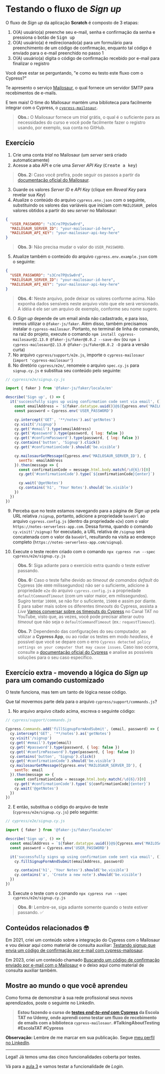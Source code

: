 # Testando o fluxo de _Sign up_

O fluxo de _Sign up_ da aplicação **Scratch** é composto de 3 etapas:

1. O(A) usuário(a) preenche seu e-mail, senha e confirmação da senha e pressiona o botão de <kbd>Sign up</kbd>
2. O(A) usuário(a) é redirecionado(a) para um formulário para preenchimento de um código de confirmação, enquanto tal código é enviado para o e-mail preenchido no passo 1
3. O(A) usuário(a) digita o código de confirmação recebido por e-mail para finalizar o registro

Você deve estar se perguntando, "e como eu testo este fluxo com o Cypress?"

Te apresento o serviço [Mailosaur](https://mailosaur.com), o qual fornece um servidor SMTP para recebimentos de e-mails.

E tem mais! O time do Mailosaur mantém uma biblioteca para facilmente integrar com o Cypress, o [`cypress-mailosaur`](https://www.npmjs.com/package/cypress-mailosaur).

> **Obs.:** O Mailosaur fornece um _trial_ grátis, o qual é o suficiente para as necessidades do curso e você pode facilmente fazer o registro usando, por exemplo, sua conta no GitHub.

## Exercício

1. Crie uma conta _trial_ no Mailosaur (um _server_ será criado automaticamente)
2. Acesse a aba API e crie uma _Server API Key_ (<kbd>Create a key</kbd>)

> **Obs. 2:** Caso você prefira, pode seguir os passos a partir da [documentação oficial do Mailosaur](https://mailosaur.com/docs/managing-your-account/api-keys/#what-are-server-api-keys).

3. Guarde os valores _Server ID_ e _API Key_ (clique em _Reveal Key_ para revelar sua _Key_)
4. Atualize o conteúdo do arquivo `cypress.env.json` com o seguinte, substituindo os valores das variáveis que iniciam com `MAILOSAUR_` pelos valores obtidos a partir do seu _server_ no Mailosaur:

```json
{
  "USER_PASSWORD": "s3Cre7P@sSw0rd",
  "MAILOSAUR_SERVER_ID": "your-mailosaur-id-here",
  "MAILOSAUR_API_KEY": "your-mailosaur-api-key-here"
}
```

> **Obs. 3:** Não precisa mudar o valor do `USER_PASSWORD`.

5. Atualize também o conteúdo do arquivo `cypress.env.example.json` com o seguinte:

```json
{
  "USER_PASSWORD": "s3Cre7P@sSw0rd",
  "MAILOSAUR_SERVER_ID": "your-mailosaur-id-here",
  "MAILOSAUR_API_KEY": "your-mailosaur-api-key-here"
}
```

> **Obs. 4:** Neste arquivo, pode deixar os valores conforme acima. Não exponha dados sensíveis neste arquivo visto que ele será versionado. A idéia é ele ser um arquivo de exemplo, conforme seu nome sugere.

6. O _Sign up_ depende de um email ainda não cadastrado, e para isso, iremos utilizar o `@faker-js/faker`. Além disso, também precisamos instalar o `cypress-mailosaur`. Portanto, no terminal de linha de comando, na raiz do projeto, execute o comando `npm install cypress-mailosaur@2.13.0 @faker-js/faker@8.0.2 --save-dev` (ou `npm i cypress-mailosaur@2.13.0 @faker-js/faker@8.0.2 -D` para a versão curta)
7. No arquivo `cypress/support/e2e.js`, importe o `cypress-mailosaur` (`import 'cypress-mailosaur'`)
8. No diretório `cypress/e2e/`, renomeie o arquivo `spec.cy.js` para `signup.cy.js` e substitua seu conteúdo pelo seguinte:

```js
// cypress/e2e/signup.cy.js

import { faker } from '@faker-js/faker/locale/en'

describe('Sign up', () => {
  it('successfully signs up using confirmation code sent via email', () => {
    const emailAddress = `${faker.datatype.uuid()}@${Cypress.env('MAILOSAUR_SERVER_ID')}.mailosaur.net`
    const password = Cypress.env('USER_PASSWORD')

    cy.intercept('GET', '**/notes').as('getNotes')
    cy.visit('/signup')
    cy.get('#email').type(emailAddress)
    cy.get('#password').type(password, { log: false })
    cy.get('#confirmPassword').type(password, { log: false })
    cy.contains('button', 'Signup').click()
    cy.get('#confirmationCode').should('be.visible')

    cy.mailosaurGetMessage(Cypress.env('MAILOSAUR_SERVER_ID'), {
      sentTo: emailAddress
    }).then(message => {
      const confirmationCode = message.html.body.match(/\d{6}/)[0]
      cy.get('#confirmationCode').type(`${confirmationCode}{enter}`)

      cy.wait('@getNotes')
      cy.contains('h1', 'Your Notes').should('be.visible')
    })
  })
})

```

9. Perceba que no teste estamos navegando para a página de _Sign up_ pela URL relativa `/signup`, portanto, adicione a propriedade `baseUrl` ao arquivo `cypress.config.js` (dentro da propriedade `e2e`) com o valor `https://notes-serverless-app.com`. Dessa forma, quando o comando `cy.visit('/signup)` for executado, a URL relativa de `/signup` será concatenada com o valor da `baseUrl`, resultando na visita ao endereço completo (`https://notes-serverless-app.com/signup`).

10. Execute o teste recém criado com o comando `npx cypress run --spec cypress/e2e/signup.cy.js`

> **Obs. 5:** Siga adiante para o exercício extra quando o teste estiver passando.
>
> **Obs. 6:** Caso o teste falhe devido ao _timeout de comandos default_ do Cypress (de `4000` milissegundos) não ser o suficiente, adicione à propriedade `e2e` do arquivo `cypress.config.js` a propriedade `defaultCommandTimeout` (com um valor maior, em milissegundos). Sugiro tentar `10000`, se não for o suficiente, `15000` e assim por diante. E para saber mais sobre os diferentes _timeouts_ do Cypress, assista a _Live_ [Vamos conversar sobre os timeouts do Cypress](https://www.youtube.com/live/pb4gCXRt_4Y?feature=share) no Canal TAT no YouTube, visto que, as vezes, você pode precisar alterar outro _timeout_ que não seja o `defaultCommandTimeout` (ex.: `requestTimeout`).
>
> **Obs. 7:** Dependendo das configurações do seu computador, ao utilizar a __Cypress App__, ou ao rodar os testes em modo _headless_, é possível que você se depare com o erro `Cypress detected policy settings on your computer that may cause issues`. Caso isso ocorra, consulte a [documentação oficial do Cypress](https://docs.cypress.io/guides/references/error-messages#Cypress-detected-policy-settings-on-your-computer-that-may-cause-issues) e analise as possíveis soluções para o seu caso específico.

## Exercício extra - movendo a lógica do _Sign up_ para um comando customizado

O teste funciona, mas tem um tanto de lógica nesse código.

Que tal movermos parte dela para o arquivo `cypress/support/commands.js`?

1. No arquivo arquivo citado acima, escreva o seguinte código:

```js
// cypress/support/commands.js

Cypress.Commands.add('fillSignupFormAndSubmit', (email, password) => {
  cy.intercept('GET', '**/notes').as('getNotes')
  cy.visit('/signup')
  cy.get('#email').type(email)
  cy.get('#password').type(password, { log: false })
  cy.get('#confirmPassword').type(password, { log: false })
  cy.contains('button', 'Signup').click()
  cy.get('#confirmationCode').should('be.visible')
  cy.mailosaurGetMessage(Cypress.env('MAILOSAUR_SERVER_ID'), {
    sentTo: email
  }).then(message => {
    const confirmationCode = message.html.body.match(/\d{6}/)[0]
    cy.get('#confirmationCode').type(`${confirmationCode}{enter}`)
    cy.wait('@getNotes')
  })
})

```

2. E então, substitua o código do arquivo de teste (`cypress/e2e/signup.cy.js`) pelo seguinte:

```js
// cypress/e2e/signup.cy.js

import { faker } from '@faker-js/faker/locale/en'

describe('Sign up', () => {
  const emailAddress = `${faker.datatype.uuid()}@${Cypress.env('MAILOSAUR_SERVER_ID')}.mailosaur.net`
  const password = Cypress.env('USER_PASSWORD')

  it('successfully signs up using confirmation code sent via email', () => {
    cy.fillSignupFormAndSubmit(emailAddress, password)

    cy.contains('h1', 'Your Notes').should('be.visible')
    cy.contains('a', 'Create a new note').should('be.visible')
  })
})

```

3. Execute o teste  com o comando `npx cypress run --spec cypress/e2e/signup.cy.js`

> **Obs. 8:** Lembre-se, siga adiante somente quando o teste estiver passando. ✅

## Conteúdos relacionados 🤓

Em 2021, criei um conteúdo sobre a integração do Cypress com o Mailosaur e vou deixar aqui como material de consulta auxiliar: [Testando signup que envia um código de confirmação por e-mail com cypress-mailosaur](https://youtu.be/T4txmk4vENM).

Em 2023, criei um conteúdo chamado [Buscando um código de confirmação enviado por e-mail com o Mailosaur](https://talkingabouttesting.com/2023/07/03/buscando-um-codigo-de-confirmacao-enviado-por-e-mail-com-o-mailosaur/) e o deixo aqui como material de consulta auxiliar também.

## Mostre ao mundo o que você aprendeu

Como forma de demonstrar à sua rede profissional seus novos aprendizados, poste o seguinte no LinkedIn.

> **Estou fazendo o curso de [testes _end-to-end_ com Cypress](https://www.udemy.com/course/testes-end-to-end-com-cypress/?referralCode=BFC58FC7B29F2F37904D) da Escola TAT no Udemy, onde aprendi como testar um fluxo de recebimento de emails com a biblioteca `cypress-mailosaur`. #TalkingAboutTesting #EscolaTAT #Cypress**

**Observação:** Lembre de me marcar em sua publicação. Segue [meu perfil no LinkedIn](https://www.linkedin.com/in/walmyr-lima-e-silva-filho).
___

Legal! Já temos uma das cinco funcionalidades coberta por testes.

Vá para a [aula 3](./3.md) e vamos testar a funcionalidade de _Login_.